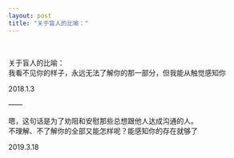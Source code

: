 ```yaml
---
layout: post
title: "关于盲人的比喻："
---
```


  
&nbsp;
&nbsp;


关于盲人的比喻：
<br>我看不见你的样子，永远无法了解你的那一部分，但我能从触觉感知你

2018.1.3

——

嗯，这句话是为了劝阻和安慰那些总想跟他人达成沟通的人。
<br>不理解、不了解你的全部又能怎样呢？能感知你的存在就够了

2019.3.18